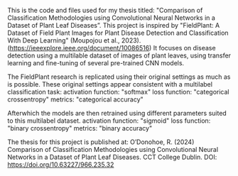 This is the code and files used for my thesis titled: "Comparison of Classification Methodologies using Convolutional Neural Networks in a Dataset of Plant Leaf Diseases”.
This project is inspired by "FieldPlant: A Dataset of Field Plant Images for Plant Disease Detection and Classification With Deep Learning" (Moupojou et al., 2023). (https://ieeexplore.ieee.org/document/10086516)
It focuses on disease detection using a multilable dataset of images of plant leaves, using transfer learning and fine-tuning of several pre-trained CNN models.

The FieldPlant research is replicated using their original settings as much as is possible.
These original settings appear consistent with a multilabel classification task:
activation function: "softmax"
loss function: "categorical crossentropy"
metrics: "categorical accuracy"

Afterwhich the models are then retrained using different parameters suited to this multilabel dataset.
activation function: "sigmoid"
loss function: "binary crossentropy"
metrics: "binary accuracy"

The thesis for this project is published at:
O’Donohoe, R. (2024) Comparison of Classification Methodologies using Convolutional Neural Networks in a Dataset of Plant Leaf Diseases. CCT College Dublin. DOI: https://doi.org/10.63227/966.235.32
